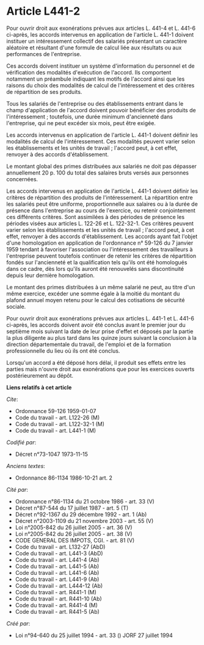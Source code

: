 # Article L441-2

Pour ouvrir droit aux exonérations prévues aux articles L. 441-4 et L. 441-6 ci-après, les accords intervenus en application
de l'article L. 441-1 doivent instituer un intéressement collectif des salariés présentant un caractère aléatoire et
résultant d'une formule de calcul liée aux résultats ou aux performances de l'entreprise.

Ces accords doivent instituer un système d'information du personnel et de vérification des modalités d'exécution de l'accord.
Ils comportent notamment un préambule indiquant les motifs de l'accord ainsi que les raisons du choix des modalités de calcul
de l'intéressement et des critères de répartition de ses produits.

Tous les salariés de l'entreprise ou des établissements entrant dans le champ d'application de l'accord doivent pouvoir
bénéficier des produits de l'intéressement ; toutefois, une durée minimum d'ancienneté dans l'entreprise, qui ne peut excéder
six mois, peut être exigée.

Les accords intervenus en application de l'article L. 441-1 doivent définir les modalités de calcul de l'intéressement. Ces
modalités peuvent varier selon les établissements et les unités de travail ; l'accord peut, à cet effet, renvoyer à des
accords d'établissement.

Le montant global des primes distribuées aux salariés ne doit pas dépasser annuellement 20 p. 100 du total des salaires bruts
versés aux personnes concernées.

Les accords intervenus en application de l'article L. 441-1 doivent définir les critères de répartition des produits de
l'intéressement. La répartition entre les salariés peut être uniforme, proportionnelle aux salaires ou à la durée de présence
dans l'entreprise au cours de l'exercice, ou retenir conjointement ces différents critères. Sont assimilées à des périodes de
présence les périodes visées aux articles L. 122-26 et L. 122-32-1. Ces critères peuvent varier selon les établissements et
les unités de travail ; l'accord peut, à cet effet, renvoyer à des accords d'établissement. Les accords ayant fait l'objet
d'une homologation en application de l'ordonnance n° 59-126 du 7 janvier 1959 tendant à favoriser l'association ou
l'intéressement des travailleurs à l'entreprise peuvent toutefois continuer de retenir les critères de répartition fondés sur
l'ancienneté et la qualification tels qu'ils ont été homologués dans ce cadre, dès lors qu'ils auront été renouvelés sans
discontinuité depuis leur dernière homologation.

Le montant des primes distribuées à un même salarié ne peut, au titre d'un même exercice, excéder une somme égale à la moitié
du montant du plafond annuel moyen retenu pour le calcul des cotisations de sécurité sociale.

Pour ouvrir droit aux exonérations prévues aux articles L. 441-1 et L. 441-6 ci-après, les accords doivent avoir été conclus
avant le premier jour du septième mois suivant la date de leur prise d'effet et déposés par la partie la plus diligente au
plus tard dans les quinze jours suivant la conclusion à la direction départementale du travail, de l'emploi et de la
formation professionnelle du lieu où ils ont été conclus.

Lorsqu'un accord a été déposé hors délai, il produit ses effets entre les parties mais n'ouvre droit aux exonérations que
pour les exercices ouverts postérieurement au dépôt.

**Liens relatifs à cet article**

_Cite_:

  - Ordonnance 59-126 1959-01-07
  - Code du travail - art. L122-26 (M)
  - Code du travail - art. L122-32-1 (M)
  - Code du travail - art. L441-1 (M)

_Codifié par_:

  - Décret n°73-1047 1973-11-15

_Anciens textes_:

  - Ordonnance 86-1134 1986-10-21 art. 2

_Cité par_:

  - Ordonnance n°86-1134 du 21 octobre 1986 - art. 33 (V)
  - Décret n°87-544 du 17 juillet 1987 - art. 5 (T)
  - Décret n°92-1367 du 29 décembre 1992 - art. 1 (Ab)
  - Décret n°2003-1109 du 21 novembre 2003 - art. 55 (V)
  - Loi n°2005-842 du 26 juillet 2005 - art. 36 (V)
  - Loi n°2005-842 du 26 juillet 2005 - art. 38 (V)
  - CODE GENERAL DES IMPOTS, CGI. - art. 81 (V)
  - Code du travail - art. L132-27 (AbD)
  - Code du travail - art. L441-3 (AbD)
  - Code du travail - art. L441-4 (Ab)
  - Code du travail - art. L441-5 (Ab)
  - Code du travail - art. L441-6 (Ab)
  - Code du travail - art. L441-9 (Ab)
  - Code du travail - art. L444-12 (Ab)
  - Code du travail - art. R441-1 (M)
  - Code du travail - art. R441-10 (Ab)
  - Code du travail - art. R441-4 (M)
  - Code du travail - art. R441-5 (Ab)

_Créé par_:

  - Loi n°94-640 du 25 juillet 1994 - art. 33 () JORF 27 juillet 1994
